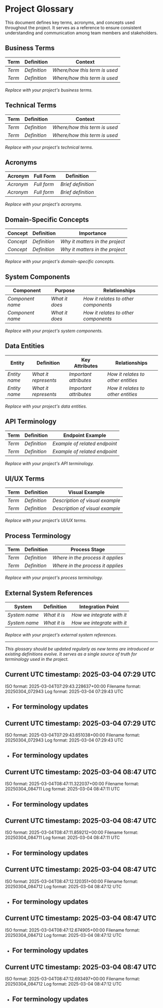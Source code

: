 # Project Glossary

This document defines key terms, acronyms, and concepts used throughout the project. It serves as a reference to ensure consistent understanding and communication among team members and stakeholders.

## Business Terms

| Term | Definition | Context |
|------|------------|---------|
| *Term* | *Definition* | *Where/how this term is used* |
| *Term* | *Definition* | *Where/how this term is used* |

*Replace with your project's business terms.*

## Technical Terms

| Term | Definition | Context |
|------|------------|---------|
| *Term* | *Definition* | *Where/how this term is used* |
| *Term* | *Definition* | *Where/how this term is used* |

*Replace with your project's technical terms.*

## Acronyms

| Acronym | Full Form | Definition |
|---------|-----------|------------|
| *Acronym* | *Full form* | *Brief definition* |
| *Acronym* | *Full form* | *Brief definition* |

*Replace with your project's acronyms.*

## Domain-Specific Concepts

| Concept | Definition | Importance |
|---------|------------|------------|
| *Concept* | *Definition* | *Why it matters in the project* |
| *Concept* | *Definition* | *Why it matters in the project* |

*Replace with your project's domain-specific concepts.*

## System Components

| Component | Purpose | Relationships |
|-----------|---------|---------------|
| *Component name* | *What it does* | *How it relates to other components* |
| *Component name* | *What it does* | *How it relates to other components* |

*Replace with your project's system components.*

## Data Entities

| Entity | Definition | Key Attributes | Relationships |
|--------|------------|----------------|---------------|
| *Entity name* | *What it represents* | *Important attributes* | *How it relates to other entities* |
| *Entity name* | *What it represents* | *Important attributes* | *How it relates to other entities* |

*Replace with your project's data entities.*

## API Terminology

| Term | Definition | Endpoint Example |
|------|------------|------------------|
| *Term* | *Definition* | *Example of related endpoint* |
| *Term* | *Definition* | *Example of related endpoint* |

*Replace with your project's API terminology.*

## UI/UX Terms

| Term | Definition | Visual Example |
|------|------------|----------------|
| *Term* | *Definition* | *Description of visual example* |
| *Term* | *Definition* | *Description of visual example* |

*Replace with your project's UI/UX terms.*

## Process Terminology

| Term | Definition | Process Stage |
|------|------------|---------------|
| *Term* | *Definition* | *Where in the process it applies* |
| *Term* | *Definition* | *Where in the process it applies* |

*Replace with your project's process terminology.*

## External System References

| System | Definition | Integration Point |
|--------|------------|-------------------|
| *System name* | *What it is* | *How we integrate with it* |
| *System name* | *What it is* | *How we integrate with it* |

*Replace with your project's external system references.*

---

*This glossary should be updated regularly as new terms are introduced or existing definitions evolve. It serves as a single source of truth for terminology used in the project.* 

## Current UTC timestamp: 2025-03-04 07:29 UTC
ISO format: 2025-03-04T07:29:43.228637+00:00
Filename format: 20250304_072943
Log format: 2025-03-04 07:29:43 UTC

- For terminology updates
   -


## Current UTC timestamp: 2025-03-04 07:29 UTC
ISO format: 2025-03-04T07:29:43.651038+00:00
Filename format: 20250304_072943
Log format: 2025-03-04 07:29:43 UTC

- For terminology updates
   -


## Current UTC timestamp: 2025-03-04 08:47 UTC
ISO format: 2025-03-04T08:47:11.322037+00:00
Filename format: 20250304_084711
Log format: 2025-03-04 08:47:11 UTC

- For terminology updates
   -


## Current UTC timestamp: 2025-03-04 08:47 UTC
ISO format: 2025-03-04T08:47:11.859212+00:00
Filename format: 20250304_084711
Log format: 2025-03-04 08:47:11 UTC

- For terminology updates
   -


## Current UTC timestamp: 2025-03-04 08:47 UTC
ISO format: 2025-03-04T08:47:12.120351+00:00
Filename format: 20250304_084712
Log format: 2025-03-04 08:47:12 UTC

- For terminology updates
   -


## Current UTC timestamp: 2025-03-04 08:47 UTC
ISO format: 2025-03-04T08:47:12.674905+00:00
Filename format: 20250304_084712
Log format: 2025-03-04 08:47:12 UTC

- For terminology updates
   -


## Current UTC timestamp: 2025-03-04 08:47 UTC
ISO format: 2025-03-04T08:47:12.693497+00:00
Filename format: 20250304_084712
Log format: 2025-03-04 08:47:12 UTC

- For terminology updates
   -
